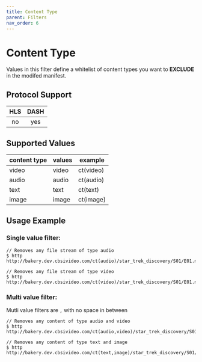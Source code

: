 ```yaml
---
title: Content Type
parent: Filters
nav_order: 6
---
```


# Content Type

Values in this filter define a whitelist of content types you want to **EXCLUDE** in the modifed manifest.

## Protocol Support

HLS | DASH |
:--:|:----:|
no  | yes  |

## Supported Values

| content type | values | example   |
|--------------|--------|-----------|
| video        | video  | ct(video) |
| audio        | audio  | ct(audio) |
| text         | text   | ct(text)  |
| image        | image  | ct(image) |

## Usage Example 
### Single value filter:

    // Removes any file stream of type audio
    $ http http://bakery.dev.cbsivideo.com/ct(audio)/star_trek_discovery/S01/E01.mpd

    // Removes any file stream of type video
    $ http http://bakery.dev.cbsivideo.com/ct(video)/star_trek_discovery/S01/E01.mpd

### Multi value filter:
Mutli value filters are `,` with no space in between

    // Removes any content of type audio and video
    $ http http://bakery.dev.cbsivideo.com/ct(audio,video)/star_trek_discovery/S01/E01.mpd

    // Removes any content of type text and image
    $ http http://bakery.dev.cbsivideo.com/ct(text,image)/star_trek_discovery/S01/E01.mpd

